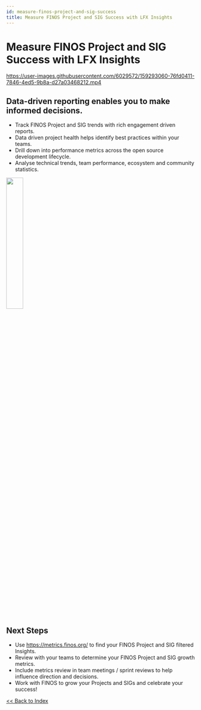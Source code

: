 ```yaml
---
id: measure-finos-project-and-sig-success
title: Measure FINOS Project and SIG Success with LFX Insights
---
```


# Measure FINOS Project and SIG Success with LFX Insights

https://user-images.githubusercontent.com/6029572/159293060-76fd0411-7846-4ed5-9b8a-d27a03468212.mp4

## Data-driven reporting enables you to make informed decisions.

- Track FINOS Project and SIG trends with rich engagement driven reports.
- Data driven project health helps identify best practices within your teams.
- Drill down into performance metrics across the open source development lifecycle.
- Analyse technical trends, team performance, ecosystem and community statistics.

<img src="https://github.com/finos/community/blob/master/website/static/growing-your-project-community/insights.png?raw=true" width="30%"></img>

## Next Steps

- Use https://metrics.finos.org/ to find your FINOS Project and SIG filtered Insights.
- Review with your teams to determine your FINOS Project and SIG growth metrics.
- Include metrics review in team meetings / sprint reviews to help influence direction and decisions.
- Work with FINOS to grow your Projects and SIGs and celebrate your success!

[<< Back to Index](README.md)
